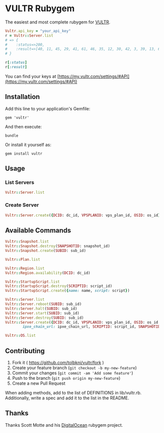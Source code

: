 # VULTR Rubygem

The easiest and most complete rubygem for [VULTR](https://www.vultr.com).

```ruby
Vultr.api_key = "your_api_key"
r = Vultr::Server.list
# => {
#    :status=>200,
#    :result=>[40, 11, 45, 29, 41, 61, 46, 35, 12, 30, 42, 3, 39, 13, 60, 36, 37, 43, 27, 28, 38]
# }

r[:status]
r[:result]
```

You can find your keys at [https://my.vultr.com/settings/#API](https://my.vultr.com/settings/#API)

## Installation

Add this line to your application's Gemfile:

    gem 'vultr'

And then execute:

    bundle

Or install it yourself as:

    gem install vultr

## Usage

### List Servers

```ruby
Vultr::Server.list
```

### Create Server

```ruby
Vultr::Server.create({DCID: dc_id, VPSPLANID: vps_plan_id, OSID: os_id})
```

## Available Commands

```ruby
Vultr::Snapshot.list
Vultr::Snapshot.destroy(SNAPSHOTID: snapshot_id)
Vultr::Snapshot.create(SUBID: sub_id)

Vultr::Plan.list

Vultr::Region.list
Vultr::Region.availability(DCID: dc_id)

Vultr::StartupScript.list
Vultr::StartupScript.destroy(SCRIPTID: script_id)
Vultr::StartupScript.create({name: name, script: script})

Vultr::Server.list
Vultr::Server.reboot(SUBID: sub_id)
Vultr::Server.halt(SUBID: sub_id)
Vultr::Server.start(SUBID: sub_id)
Vultr::Server.destroy(SUBID: sub_id)
Vultr::Server.create({DCID: dc_id, VPSPLANID: vps_plan_id, OSID: os_id,
        ipxe_chain_url: ipxe_chain_url, SCRIPTID: script_id, SNAPSHOTID: snapshot_id})

Vultr::OS.list
```

## Contributing

1. Fork it ( https://github.com/tolbkni/vultr/fork )
2. Create your feature branch (`git checkout -b my-new-feature`)
3. Commit your changes (`git commit -am 'Add some feature'`)
4. Push to the branch (`git push origin my-new-feature`)
5. Create a new Pull Request

When adding methods, add to the list of DEFINITIONS in lib/vultr.rb. Additionally, write a spec and add it to the list in the README.

## Thanks

Thanks Scott Motte and his [DigitalOcean](https://github.com/scottmotte/digitalocean) rubygem project.
